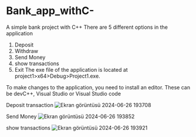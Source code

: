 # Bank_app_withC-
A simple bank project with C++
There are 5 different options in the application  
1. Deposit
2. Withdraw
3. Send Money 
4. show transactions 
5. Exit
The exe file of the application is located at project1>x64>Debug>Project1.exe.

To make changes to the application, you need to install an editor.
These can be devC++, Visual Studio or Visual Studio code

Deposit transaction
![Ekran görüntüsü 2024-06-26 193708](https://github.com/Veyselvs56/Bank_app_withC-/assets/78877038/63bcb676-729b-46e4-afad-10c8a41eb187)

Send Money 
![Ekran görüntüsü 2024-06-26 193852](https://github.com/Veyselvs56/Bank_app_withC-/assets/78877038/5341c4a5-bcbc-4e12-b107-51eb2c828c9c)

show transactions
![Ekran görüntüsü 2024-06-26 193921](https://github.com/Veyselvs56/Bank_app_withC-/assets/78877038/7569cc61-21b9-4daf-9b2e-95dab44a0954)
